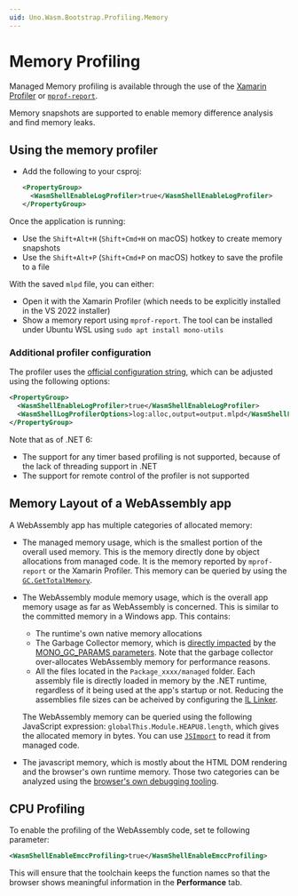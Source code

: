 ```yaml
---
uid: Uno.Wasm.Bootstrap.Profiling.Memory
---
```

# Memory Profiling

Managed Memory profiling is available through the use of the [Xamarin Profiler](https://docs.microsoft.com/en-us/xamarin/tools/profiler) or [`mprof-report`](https://www.mono-project.com/docs/debug+profile/profile/profiler/#analyzing-the-profile-data).

Memory snapshots are supported to enable memory difference analysis and find memory leaks.

## Using the memory profiler

- Add the following to your csproj:

  ```xml
  <PropertyGroup>
    <WasmShellEnableLogProfiler>true</WasmShellEnableLogProfiler>
  </PropertyGroup>
  ```

Once the application is running:

- Use the `Shift+Alt+H` (`Shift+Cmd+H` on macOS) hotkey to create memory snapshots
- Use the `Shift+Alt+P` (`Shift+Cmd+P` on macOS) hotkey to save the profile to a file

With the saved `mlpd` file, you can either:

- Open it with the Xamarin Profiler (which needs to be explicitly installed in the VS 2022 installer)
- Show a memory report using `mprof-report`. The tool can be installed under Ubuntu WSL using `sudo apt install mono-utils`

### Additional profiler configuration

The profiler uses the [official configuration string](https://www.mono-project.com/docs/debug+profile/profile/profiler/#profiler-option-documentation), which can be adjusted using the following options:

```xml
<PropertyGroup>
  <WasmShellEnableLogProfiler>true</WasmShellEnableLogProfiler>
  <WasmShellLogProfilerOptions>log:alloc,output=output.mlpd</WasmShellLogProfilerOptions>
</PropertyGroup>
```

Note that as of .NET 6:

- The support for any timer based profiling is not supported, because of the lack of threading support in .NET
- The support for remote control of the profiler is not supported

## Memory Layout of a WebAssembly app

A WebAssembly app has multiple categories of allocated memory:

- The managed memory usage, which is the smallest portion of the overall used memory. This is the memory directly done by object allocations from managed code. It is the memory reported by `mprof-report` or the Xamarin Profiler. This memory can be queried by using the [`GC.GetTotalMemory`](https://learn.microsoft.com/en-us/dotnet/api/system.gc.gettotalmemory).
- The WebAssembly module memory usage, which is the overall app memory usage as far as WebAssembly is concerned. This is similar to the committed memory in a Windows app. This contains:
  - The runtime's own native memory allocations
  - The Garbage Collector memory, which is [directly impacted](xref:Uno.Development.Performance#webassembly-specifics) by the [MONO_GC_PARAMS parameters](https://github.com/dotnet/runtime/blob/0bfb733c6419e78e55286e0d01c5994a337c486a/docs/design/mono/mono-manpage-1.md#environment-variables). Note that the garbage collector over-allocates WebAssembly memory for performance reasons.
  - All the files located in the `Package_xxxx/managed` folder. Each assembly file is directly loaded in memory by the .NET runtime, regardless of it being used at the app's startup or not. Reducing the assemblies file sizes can be acheived by configuring the [IL Linker](xref:uno.articles.features.illinker).
  
  The WebAssembly memory can be queried using the following JavaScript expression: `globalThis.Module.HEAPU8.length`, which gives the allocated memory in bytes. You can use [`JSImport`](xref:Uno.Wasm.Bootstrap.JSInterop#invoking-javascript-code-from-c) to read it from managed code.
- The javascript memory, which is mostly about the HTML DOM rendering and the browser's own runtime memory. Those two categories can be analyzed using the [browser's own debugging tooling](https://developer.chrome.com/docs/devtools/memory-problems).

## CPU Profiling

To enable the profiling of the WebAssembly code, set te following parameter:

```xml
<WasmShellEnableEmccProfiling>true</WasmShellEnableEmccProfiling>
```

This will ensure that the toolchain keeps the function names so that the browser shows meaningful information in the **Performance** tab.
